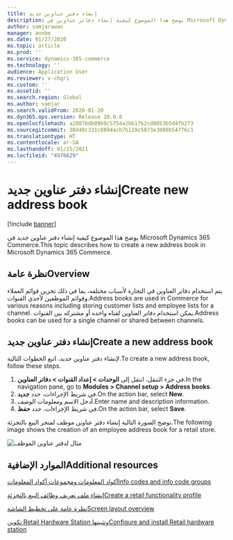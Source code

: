 ```yaml
---
title: إنشاء دفتر عناوين جديد
description: يوضح هذا الموضوع كيفية إنشاء دفاتر عناوين في Microsoft Dynamics 365 Commerce.
author: samjarawan
manager: annbe
ms.date: 01/27/2020
ms.topic: article
ms.prod: ''
ms.service: dynamics-365-commerce
ms.technology: ''
audience: Application User
ms.reviewer: v-chgri
ms.custom: ''
ms.assetid: ''
ms.search.region: Global
ms.author: samjar
ms.search.validFrom: 2020-01-20
ms.dyn365.ops.version: Release 10.0.8
ms.openlocfilehash: a2887bdb09b9c5754a2bb17b2cd8053b5d4fb273
ms.sourcegitcommit: 38d40c331c8894acb7b119c5073e3088b54776c1
ms.translationtype: HT
ms.contentlocale: ar-SA
ms.lasthandoff: 01/15/2021
ms.locfileid: "4976629"
---
```

# <a name="create-new-address-book"></a><span data-ttu-id="a2a7c-103">إنشاء دفتر عناوين جديد</span><span class="sxs-lookup"><span data-stu-id="a2a7c-103">Create new address book</span></span>


[!include [banner](includes/banner.md)]

<span data-ttu-id="a2a7c-104">يوضح هذا الموضوع كيفية إنشاء دفتر عناوين جديد في Microsoft Dynamics 365 Commerce.</span><span class="sxs-lookup"><span data-stu-id="a2a7c-104">This topic describes how to create a new address book in Microsoft Dynamics 365 Commerce.</span></span>

## <a name="overview"></a><span data-ttu-id="a2a7c-105">نظرة عامة</span><span class="sxs-lookup"><span data-stu-id="a2a7c-105">Overview</span></span>

<span data-ttu-id="a2a7c-106">يتم استخدام دفاتر العناوين في التجارة لأسباب مختلفه، بما في ذلك تخزين قوائم العملاء وقوائم الموظفين لأحدي القنوات.</span><span class="sxs-lookup"><span data-stu-id="a2a7c-106">Address books are used in Commerce for various reasons including storing customer lists and employee lists for a channel.</span></span> <span data-ttu-id="a2a7c-107">يمكن استخدام دفاتر العناوين لقناه واحده أو مشتركه بين القنوات.</span><span class="sxs-lookup"><span data-stu-id="a2a7c-107">Address books can be used for a single channel or shared between channels.</span></span>

## <a name="create-a-new-address-book"></a><span data-ttu-id="a2a7c-108">إنشاء دفتر عناوين جديد</span><span class="sxs-lookup"><span data-stu-id="a2a7c-108">Create a new address book</span></span>

<span data-ttu-id="a2a7c-109">لإنشاء دفتر عناوين جديد، اتبع الخطوات التالية.</span><span class="sxs-lookup"><span data-stu-id="a2a7c-109">To create a new address book, follow these steps.</span></span>
 
1. <span data-ttu-id="a2a7c-110">في جزء التنقل، انتقل إلى **الوحدات \> إعداد القنوات \> دفاتر العناوين**.</span><span class="sxs-lookup"><span data-stu-id="a2a7c-110">In the navigation pane, go to **Modules \> Channel setup \> Address books**.</span></span>
1. <span data-ttu-id="a2a7c-111">في شريط الإجراءات، حدد **جديد**.</span><span class="sxs-lookup"><span data-stu-id="a2a7c-111">On the action bar, select **New**.</span></span>
1. <span data-ttu-id="a2a7c-112">أدخل الاسم ومعلومات الوصف.</span><span class="sxs-lookup"><span data-stu-id="a2a7c-112">Enter name and description information.</span></span>
1. <span data-ttu-id="a2a7c-113">في شريط الإجراءات، حدد **حفظ**.</span><span class="sxs-lookup"><span data-stu-id="a2a7c-113">On the action bar, select **Save**.</span></span>

<span data-ttu-id="a2a7c-114">توضح الصورة التالية إنشاء دفتر عناوين موظف لمتجر البيع بالتجزئة.</span><span class="sxs-lookup"><span data-stu-id="a2a7c-114">The following image shows the creation of an employee address book for a retail store.</span></span>

![مثال لدفتر عناوين الموظف](media/address-books.png)

## <a name="additional-resources"></a><span data-ttu-id="a2a7c-116">الموارد الإضافية</span><span class="sxs-lookup"><span data-stu-id="a2a7c-116">Additional resources</span></span>

[<span data-ttu-id="a2a7c-117">أكواد المعلومات ومجموعات أكواد المعلومات</span><span class="sxs-lookup"><span data-stu-id="a2a7c-117">Info codes and info code groups</span></span>](info-codes-retail.md)           

[<span data-ttu-id="a2a7c-118">إنشاء ملف تعريف وظائف البيع بالتجزئة</span><span class="sxs-lookup"><span data-stu-id="a2a7c-118">Create a retail functionality profile</span></span>](retail-functionality-profile.md)      

[<span data-ttu-id="a2a7c-119">نظرة عامة على تخطيط الشاشة</span><span class="sxs-lookup"><span data-stu-id="a2a7c-119">Screen layout overview</span></span>](pos-screen-layouts.md)       

[<span data-ttu-id="a2a7c-120">تكوين Retail Hardware Station وتثبيتها</span><span class="sxs-lookup"><span data-stu-id="a2a7c-120">Configure and install Retail hardware station</span></span>](retail-hardware-station-configuration-installation.md)  

